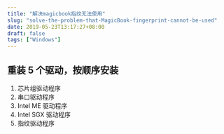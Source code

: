 ```yaml
---
title: "解决magicbook指纹无法使用"
slug: "solve-the-problem-that-MagicBook-fingerprint-cannot-be-used"
date: 2019-05-23T13:17:27+08:00
draft: false
tags: ["Windows"]
---
```


## 重装 5 个驱动，按顺序安装

1. 芯片组驱动程序
2. 串口驱动程序
3. Intel ME 驱动程序
4. Intel SGX 驱动程序
5. 指纹驱动程序
